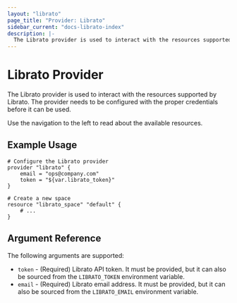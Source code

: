 ```yaml
---
layout: "librato"
page_title: "Provider: Librato"
sidebar_current: "docs-librato-index"
description: |-
  The Librato provider is used to interact with the resources supported by Librato. The provider needs to be configured with the proper credentials before it can be used.
---
```


# Librato Provider

The Librato provider is used to interact with the
resources supported by Librato. The provider needs to be configured
with the proper credentials before it can be used.

Use the navigation to the left to read about the available resources.

## Example Usage

```
# Configure the Librato provider
provider "librato" {
    email = "ops@company.com"
    token = "${var.librato_token}"
}

# Create a new space
resource "librato_space" "default" {
    # ...
}
```

## Argument Reference

The following arguments are supported:

* `token` - (Required) Librato API token. It must be provided, but it can also
  be sourced from the `LIBRATO_TOKEN` environment variable.
* `email` - (Required) Librato email address. It must be provided, but it can
  also be sourced from the `LIBRATO_EMAIL` environment variable.
